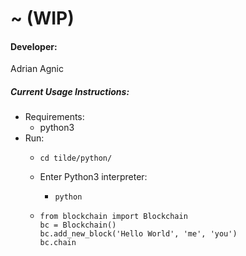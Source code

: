 # ~ (WIP)

#### Developer:
Adrian Agnic

##### Current Usage Instructions:
* Requirements:
  * python3
* Run:
  * ```commandline
    cd tilde/python/
    ```
  * Enter Python3 interpreter:
    * ```commandline
      python
      ```
  * ```commandline
    from blockchain import Blockchain
    bc = Blockchain()
    bc.add_new_block('Hello World', 'me', 'you')
    bc.chain
    ```
